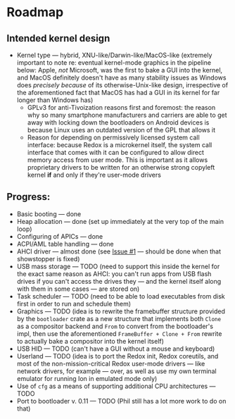 # Roadmap

## Intended kernel design
* Kernel type — hybrid, XNU-like/Darwin-like/MacOS-like (extremely important to note re: eventual kernel-mode graphics in the pipeline below: Apple, *not* Microsoft, was the first to bake a GUI into the kernel, and MacOS definitely doesn't have as many stability issues as Windows does *precisely because* of its otherwise-Unix-like design, irrespective of the aforementioned fact that MacOS has had a GUI in its kernel for far longer than Windows has)
  * GPLv3 for anti-Tivoization reasons first and foremost: the reason why so many smartphone manufacturers and carriers are able to get away with locking down the bootloaders on Android devices is because Linux uses an outdated version of the GPL that allows it
  * Reason for depending on permissively licensed system call interface: because Redox is a microkernel itself, the system call interface that comes with it can be configured to allow direct memory access from user mode. This is important as it allows proprietary drivers to be written for an otherwise strong copyleft kernel **if** and only if they're user-mode drivers

## Progress:
* Basic booting — done
* Heap allocation — done (set up immediately at the very top of the main loop)
* Configuring of APICs — done
* ACPI/AML table handling — done
* AHCI driver — almost done (see [Issue #1](https://github.com/kennystrawnmusic/cryptos/issues/1) — should be done when that showstopper is fixed)
* USB mass storage — TODO (need to support this inside the kernel for the exact same reason as AHCI: you can't run apps from USB flash drives if you can't access the drives they — and the kernel itself along with them in some cases — are stored on)
* Task scheduler — TODO (need to be able to load executables from disk first in order to run and schedule them)
* Graphics — TODO (idea is to rewrite the framebuffer structure provided by the `bootloader` crate as a new structure that implements both `Clone` as a compositor backend and `From` to convert from the bootloader's impl, then use the aforementioned `FrameBuffer + Clone + From` rewrite to actually bake a compositor into the kernel itself)
* USB HID — TODO (can't have a GUI without a mouse and keyboard)
* Userland — TODO (idea is to port the Redox init, Redox coreutils, and most of the non-mission-critical Redox user-mode drivers — like network drivers, for example — over, as well as use my own terminal emulator for running Ion in emulated mode only)
* Use of `cfg` as a means of supporting additional CPU architectures — TODO
* Port to bootloader v. 0.11 — TODO (Phil still has a lot more work to do on that)
